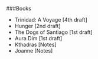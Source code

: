 ###Books

* Trinidad: A Voyage [4th draft]
* Hunger [2nd draft]
* The Dogs of Santiago [1st draft]
* Aura Dim [1st draft]
* Kthadras [Notes]
* Joanne [Notes]